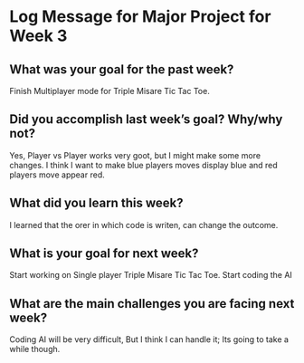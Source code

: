 # Log Message for Major Project for Week 3
## What was your goal for the past week?

Finish Multiplayer mode for Triple Misare Tic Tac Toe.

## Did you accomplish last week’s goal? Why/why not?

Yes, Player vs Player works very goot, but I might make some more changes.  I think I want to make blue players moves display blue and red players move appear red.

## What did you learn this week?

I learned that the orer in which code is writen, can change the outcome.

## What is your goal for next week?

Start working on Single player Triple Misare Tic Tac Toe.  Start coding the AI

## What are the main challenges you are facing next week?

Coding AI will be very difficult, But I think I can handle it; Its going to take a while though.

